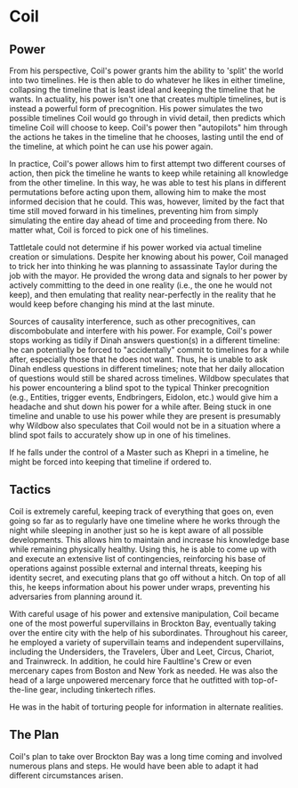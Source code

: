 # Coil
## Power
From his perspective, Coil's power grants him the ability to 'split' the world into two timelines. He is then able to do whatever he likes in either timeline, collapsing the timeline that is least ideal and keeping the timeline that he wants. In actuality, his power isn't one that creates multiple timelines, but is instead a powerful form of precognition. His power simulates the two possible timelines Coil would go through in vivid detail, then predicts which timeline Coil will choose to keep. Coil's power then "autopilots" him through the actions he takes in the timeline that he chooses, lasting until the end of the timeline, at which point he can use his power again.

In practice, Coil's power allows him to first attempt two different courses of action, then pick the timeline he wants to keep while retaining all knowledge from the other timeline. In this way, he was able to test his plans in different permutations before acting upon them, allowing him to make the most informed decision that he could. This was, however, limited by the fact that time still moved forward in his timelines, preventing him from simply simulating the entire day ahead of time and proceeding from there. No matter what, Coil is forced to pick one of his timelines.

Tattletale could not determine if his power worked via actual timeline creation or simulations. Despite her knowing about his power, Coil managed to trick her into thinking he was planning to assassinate Taylor during the job with the mayor. He provided the wrong data and signals to her power by actively committing to the deed in one reality (i.e., the one he would not keep), and then emulating that reality near-perfectly in the reality that he would keep before changing his mind at the last minute.

Sources of causality interference, such as other precognitives, can discombobulate and interfere with his power. For example, Coil's power stops working as tidily if Dinah answers question(s) in a different timeline: he can potentially be forced to "accidentally" commit to timelines for a while after, especially those that he does not want. Thus, he is unable to ask Dinah endless questions in different timelines; note that her daily allocation of questions would still be shared across timelines. Wildbow speculates that his power encountering a blind spot to the typical Thinker precognition (e.g., Entities, trigger events, Endbringers, Eidolon, etc.) would give him a headache and shut down his power for a while after. Being stuck in one timeline and unable to use his power while they are present is presumably why Wildbow also speculates that Coil would not be in a situation where a blind spot fails to accurately show up in one of his timelines.

If he falls under the control of a Master such as Khepri in a timeline, he might be forced into keeping that timeline if ordered to.

## Tactics
Coil is extremely careful, keeping track of everything that goes on, even going so far as to regularly have one timeline where he works through the night while sleeping in another just so he is kept aware of all possible developments. This allows him to maintain and increase his knowledge base while remaining physically healthy. Using this, he is able to come up with and execute an extensive list of contingencies, reinforcing his base of operations against possible external and internal threats, keeping his identity secret, and executing plans that go off without a hitch. On top of all this, he keeps information about his power under wraps, preventing his adversaries from planning around it.

With careful usage of his power and extensive manipulation, Coil became one of the most powerful supervillains in Brockton Bay, eventually taking over the entire city with the help of his subordinates. Throughout his career, he employed a variety of supervillain teams and independent supervillains, including the Undersiders, the Travelers, Über and Leet, Circus, Chariot, and Trainwreck. In addition, he could hire Faultline's Crew or even mercenary capes from Boston and New York as needed. He was also the head of a large unpowered mercenary force that he outfitted with top-of-the-line gear, including tinkertech rifles.

He was in the habit of torturing people for information in alternate realities.

## The Plan
Coil's plan to take over Brockton Bay was a long time coming and involved numerous plans and steps. He would have been able to adapt it had different circumstances arisen.
